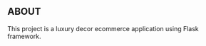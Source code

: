 ABOUT
-----------------------------------------------------------------------------
This project is a luxury decor ecommerce application using Flask framework.
